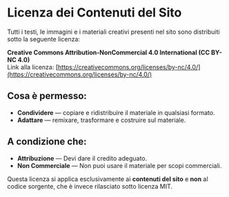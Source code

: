 # Licenza dei Contenuti del Sito

Tutti i testi, le immagini e i materiali creativi presenti nel sito sono distribuiti sotto la seguente licenza:

**Creative Commons Attribution-NonCommercial 4.0 International (CC BY-NC 4.0)**  
Link alla licenza: [https://creativecommons.org/licenses/by-nc/4.0/](https://creativecommons.org/licenses/by-nc/4.0/)

## Cosa è permesso:
- **Condividere** — copiare e ridistribuire il materiale in qualsiasi formato.
- **Adattare** — remixare, trasformare e costruire sul materiale.

## A condizione che:
- **Attribuzione** — Devi dare il credito adeguato.
- **Non Commerciale** — Non puoi usare il materiale per scopi commerciali.

Questa licenza si applica esclusivamente ai **contenuti del sito** e **non** al codice sorgente, che è invece rilasciato sotto licenza MIT.

